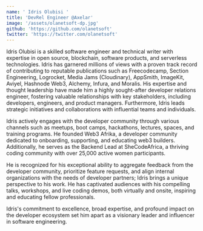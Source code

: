 ```yaml
---
name: ' Idris Olubisi '
title: 'DevRel Engineer @Axelar'
image: '/assets/olanetsoft-dp.jpg'
github: 'https://github.com/olanetsoft'
twitter: 'https://twitter.com/olanetsoft'
---
```


Idris Olubisi is a skilled software engineer and technical writer with expertise in open source, blockchain, software
products, and serverless technologies. Idris has garnered millions of views with a proven track record of contributing
to reputable publications such as Freecodecamp, Section Engineering, Logrocket, Media Jams (Cloudinary), AppSmith,
ImageKit, Aviyel, Hashnode Web3, Alchemy, Infura, and Moralis. His expertise and thought leadership have made him a
highly sought-after developer relations engineer, fostering valuable relationships with key stakeholders, including
developers, engineers, and product managers. Furthermore, Idris leads strategic initiatives and collaborations with
influential teams and individuals.

Idris actively engages with the developer community through various channels such as meetups, boot camps, hackathons,
lectures, spaces, and training programs. He founded Web3 Afrika, a developer community dedicated to onboarding,
supporting, and educating web3 builders. Additionally, he serves as the Backend Lead at SheCodeAfrica, a thriving coding
community with over 25,000 active women participants.

He is recognized for his exceptional ability to aggregate feedback from the developer community, prioritize feature
requests, and align internal organizations with the needs of developer partners; Idris brings a unique perspective to
his work. He has captivated audiences with his compelling talks, workshops, and live coding demos, both virtually and
onsite, inspiring and educating fellow professionals.

Idris's commitment to excellence, broad expertise, and profound impact on the developer ecosystem set him apart as a
visionary leader and influencer in software engineering.
